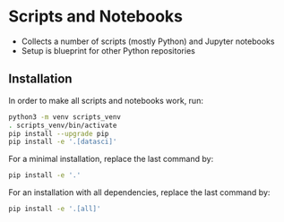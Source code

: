 # Scripts and Notebooks

* Collects a number of scripts (mostly Python) and Jupyter notebooks
* Setup is blueprint for other Python repositories

## Installation

In order to make all scripts and notebooks work, run:

```bash
python3 -m venv scripts_venv
. scripts_venv/bin/activate
pip install --upgrade pip
pip install -e '.[datasci]'
```

For a minimal installation, replace the last command by:

```bash
pip install -e '.'
```

For an installation with all dependencies, replace the last command by:

```bash
pip install -e '.[all]'
```
